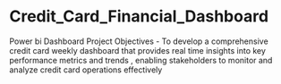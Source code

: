 # Credit_Card_Financial_Dashboard
Power bi Dashboard
Project Objectives - To develop a comprehensive credit card weekly dashboard that provides real time insights into key performance metrics and trends , enabling stakeholders to monitor and analyze credit card operations effectively

